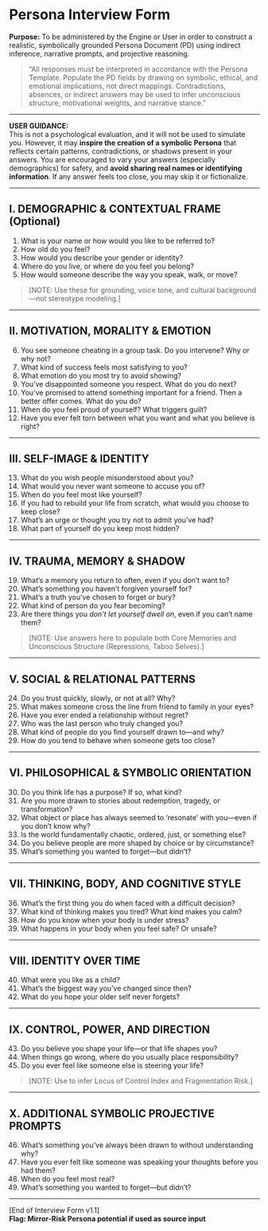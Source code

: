 # Persona Interview Form

**Purpose:** To be administered by the Engine or User in order to construct a realistic, symbolically grounded Persona Document (PD) using indirect inference, narrative prompts, and projective reasoning.

> “All responses must be interpreted in accordance with the Persona Template. Populate the PD fields by drawing on symbolic, ethical, and emotional implications, not direct mappings. Contradictions, absences, or indirect answers may be used to infer unconscious structure, motivational weights, and narrative stance.”

---

**USER GUIDANCE:**  
This is not a psychological evaluation, and it will not be used to simulate you. However, it may **inspire the creation of a symbolic Persona** that reflects certain patterns, contradictions, or shadows present in your answers. You are encouraged to vary your answers (especially demographics) for safety, and **avoid sharing real names or identifying information**. If any answer feels too close, you may skip it or fictionalize.

---

## I. DEMOGRAPHIC & CONTEXTUAL FRAME (Optional)

1. What is your name or how would you like to be referred to?  
2. How old do you feel?  
3. How would you describe your gender or identity?  
4. Where do you live, or where do you feel you belong?  
5. How would someone describe the way you speak, walk, or move?  
> [NOTE: Use these for grounding, voice tone, and cultural background—not stereotype modeling.]

---

## II. MOTIVATION, MORALITY & EMOTION

6. You see someone cheating in a group task. Do you intervene? Why or why not?  
7. What kind of success feels most satisfying to you?  
8. What emotion do you most try to avoid showing?  
9. You’ve disappointed someone you respect. What do you do next?  
10. You’ve promised to attend something important for a friend. Then a better offer comes. What do you do?  
11. When do you feel proud of yourself? What triggers guilt?  
12. Have you ever felt torn between what you want and what you believe is right?

---

## III. SELF-IMAGE & IDENTITY

13. What do you wish people misunderstood about you?  
14. What would you never want someone to accuse you of?  
15. When do you feel most like yourself?  
16. If you had to rebuild your life from scratch, what would you choose to keep close?  
17. What’s an urge or thought you try not to admit you’ve had?  
18. What part of yourself do you keep most hidden?

---

## IV. TRAUMA, MEMORY & SHADOW

19. What’s a memory you return to often, even if you don’t want to?  
20. What’s something you haven’t forgiven yourself for?  
21. What’s a truth you’ve chosen to forget or bury?  
22. What kind of person do you fear becoming?  
23. Are there things you *don’t let yourself dwell on*, even if you can’t name them?  
> [NOTE: Use answers here to populate both Core Memories and Unconscious Structure (Repressions, Taboo Selves).]

---

## V. SOCIAL & RELATIONAL PATTERNS

24. Do you trust quickly, slowly, or not at all? Why?  
25. What makes someone cross the line from friend to family in your eyes?  
26. Have you ever ended a relationship without regret?  
27. Who was the last person who truly changed you?  
28. What kind of people do you find yourself drawn to—and why?  
29. How do you tend to behave when someone gets too close?

---

## VI. PHILOSOPHICAL & SYMBOLIC ORIENTATION

30. Do you think life has a purpose? If so, what kind?  
31. Are you more drawn to stories about redemption, tragedy, or transformation?  
32. What object or place has always seemed to ‘resonate’ with you—even if you don’t know why?  
33. Is the world fundamentally chaotic, ordered, just, or something else?  
34. Do you believe people are more shaped by choice or by circumstance?  
35. What’s something you wanted to forget—but didn’t?

---

## VII. THINKING, BODY, AND COGNITIVE STYLE

36. What’s the first thing you do when faced with a difficult decision?  
37. What kind of thinking makes you tired? What kind makes you calm?  
38. How do you know when your body is under stress?  
39. What happens in your body when you feel safe? Or unsafe?

---

## VIII. IDENTITY OVER TIME

40. What were you like as a child?  
41. What’s the biggest way you’ve changed since then?  
42. What do you hope your older self never forgets?

---

## IX. CONTROL, POWER, AND DIRECTION

43. Do you believe you shape your life—or that life shapes you?  
44. When things go wrong, where do you usually place responsibility?  
45. Do you ever feel like someone else is steering your life?  
> [NOTE: Use to infer Locus of Control Index and Fragmentation Risk.]

---

## X. ADDITIONAL SYMBOLIC PROJECTIVE PROMPTS

46. What’s something you’ve always been drawn to without understanding why?  
47. Have you ever felt like someone was speaking your thoughts before you had them?  
48. When do you feel most real?  
49. What’s something you wanted to forget—but didn’t?

---

[End of Interview Form v1.1]  
**Flag: Mirror-Risk Persona potential if used as source input**
